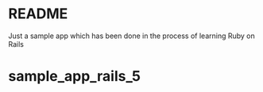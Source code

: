 # README

Just a sample app which has been done in the process of learning Ruby on Rails

# sample_app_rails_5
